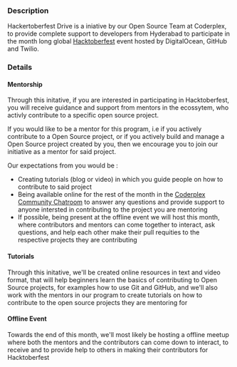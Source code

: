 ### Description 
Hackertoberfest Drive is a iniative by our Open Source Team at Coderplex, to provide complete
support to developers from Hyderabad to participate in the month long global [Hacktoberfest](https://hacktoberfest.digitalocean.com/) 
event hosted by DigitalOcean, GitHub and Twilio. 

### Details 
#### Mentorship
Through this initative, if you are interested in participating in Hacktoberfest, you will receive guidance and support from mentors in 
the ecossytem, who activly contribute to a specific open source project. 

If you would like to be a mentor for this program, i.e if you actively contribute to a Open Source project, or if you actively build and manage 
a Open Source project created by you, then we encourage you to join our initiative as a mentor for said project. 

Our expectations from you would be : 
- Creating tutorials (blog or video) in which you guide people on how to contribute to said project
- Being available online for the rest of the month in the [Coderplex Community Chatroom](https://chat.coderplex.org) to answer any 
questions and provide support to anyone intersted in contributing to the project you are mentoring 
- If possible, being present at the offline event we will host this month, where contributors and mentors can come together to interact, 
ask questions, and help each other make their pull requities to the respective projects they are contributing

#### Tutorials 
Through this initative, we'll be created online resources in text and video format, that will help beginners learn the basics of 
contributing to Open Source projects, for examples how to use Git and GitHub, and we'll also work with the mentors in our program 
to create tutorials on how to contribute to the open source projects they are mentoring for

#### Offline Event 
Towards the end of this month, we'll most likely be hosting a offline meetup where both the mentors and the contributors can come down to 
interact, to receive and to provide help to others in making their contributors for Hacktoberfest
